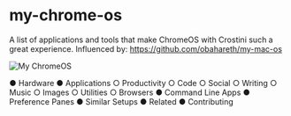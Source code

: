 # my-chrome-os
A list of applications and tools that make ChromeOS with Crostini such a great experience. Influenced by: https://github.com/obahareth/my-mac-os 

![My ChromeOS](https://i.imgur.com/Ivaea0v.jpg)

● Hardware
● Applications
  ○ Productivity
  ○ Code
  ○ Social
  ○ Writing
  ○ Music
  ○ Images
  ○ Utilities
  ○ Browsers
● Command Line Apps
● Preference Panes
● Similar Setups
● Related
● Contributing
